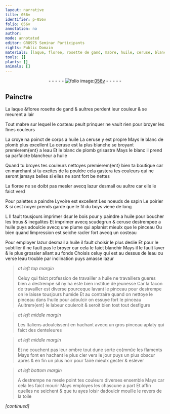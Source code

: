 ```yaml
---
layout: narrative
title: 056v
identifier: p-056v
folio: 056v
annotation: no
author:
mode: annotated
editor: GR8975 Seminar Participants
rights: Public Domain
materials: [laque, floree, rosette de gand, mabre, huile, ceruse, blanc de plomb, eau, azur desmail, yvoire, noeuds de sapin, poirier, noyer, boys, bois, scudegrun, azur, toile]
tools: []
plants: []
animals: []
---
```


<div class="folio" align="center">- - - - - <a href="http://gallica.bnf.fr/ark:/12148/btv1b9059316c/f118.item" target="_blank"><img src="https://cu-mkp.github.io/2017-workshop-edition/assets/photo-icon.png" alt="folio image: " style="display:inline-block; margin-bottom:-3px;"/>056v</a> - - - - - </div>    

## Painctre

 
 La <span class="m">laque</span> &<span class="m">floree</span> <span class="m">rosette de <span class="pl">gand</span></span> & aultres perdent leur couleur & se meurent a lair
 
Tout <span class="m">mabre</span> sur lequel le costeau peult prinquer ne vault rien pour broyer les fines couleurs
 
 La croye na poinct de corps a <span class="m">huile</span> La <span class="m">ceruse</span> y est propre Mays le <span class="m">blanc de plomb</span> plus excellent La <span class="m">ceruse</span> est la plus blanche se broyant premierem{ent} a l<span class="m">eau</span> Et le <span class="m">blanc de plomb</span> grisastre Mays le blanc il prend sa parfaicte blancheur a <span class="m">huile</span>
 
Quand tu broyes tes couleurs nettoyes premierem{ent} bien ta boutique car en marchant si tu excites de la pouldre cela gastera tes couleurs qui ne seront jamays belles si elles ne sont fort be nettes
 
La <span class="m">floree</span> ne se doibt pas mesler avecq l<span class="m">azur desmail</span> ou aultre car elle le faict verd
 
Pour palettes a paindre L<span class="m">yvoire</span> est excellent Les <span class="m">noeuds de sapin</span> Le <span class="m">poirier</span> & si cest <span class="m">noyer</span> prends garde que le fil du <span class="m">boys</span> viene de long
 
L Il fault tousjours imprimer dsur le <span class="m">bois</span> pour y paindre a <span class="m">huile</span> pour boucher les trous & inegalites Et imprimer avecq <span class="m">scudegrun</span> & <span class="m">ceruse</span> destrempee a <span class="m">huile</span> puys adoulcie avecq une plume qui aplanist mieulx que le pinceau Ou bien quand limpression est seiche racler fort avecq un costeau
 
 Pour employer l<span class="m">azur desmail</span> a <span class="m">huile</span> il fault choisir le plus deslie Et pour le subtilier il ne fault pas le broyer car cela le faict blanchir Mays il le fault laver & le plus grossier allant au fonds Choisis celuy qui est au dessus de l<span class="m">eau</span> ou verse l<span class="m">eau</span> trouble par inclination puys amasse l<span class="m">azur</span>
 
> *at left top margin*
> 
>   <span class="pro">Celuy qui faict profession de travailler a <span class="m">huile</span></span> ne travaillera gueres bien a destrempe sil ny ha este bien institue de jeunesse Car la facon de travailler est diverse pourceque lavant le pinceau pour destrempe on le laisse tousjours humide Et au contraire quand on nettoye le pinceau dans l<span class="m">huile</span> pour adoulcir on essuye fort le pinceau Aultrem{ent} le labeur couleroit & seroit bien tost tout desfigure
 
> *at left middle margin*
> 
>   Les <span class="pl">Italiens</span> adoulcissent en hachant avecq un gros pinceau aplaty qui faict des denteleures
 
> *at left middle margin*
> 
>   Et ne couchent pas leur ombre tout dune sorte co{mm}e les <span class="pl">flaments</span> Mays font en hachant le plus cler vers le jour puys un plus obscur apres & en fin un plus noir pour faire mieulx gecter & eslever
 
> *at left bottom margin*
> 
>   A destrempe ne mesle point tes couleurs diverses ensemble Mays car cela les faict mourir Mays employes les chascune a part Et affin quelles ne seichent & que tu ayes loisir dadoulcir mouille le revers de la <span class="m">toile</span>
 
*[continued]*
 
